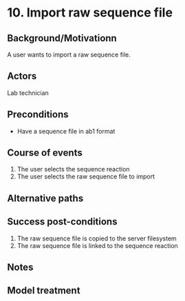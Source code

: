 # 10. Import raw sequence file

## Background/Motivationn

A user wants to import a raw sequence file.

## Actors
Lab technician

## Preconditions
- Have a sequence file in ab1 format

## Course of events
1. The user selects the sequence reaction
1. The user selects the raw sequence file to import

## Alternative paths


## Success post-conditions

1. The raw sequence file is copied to the server filesystem
1. The raw sequence file is linked to the sequence reaction

## Notes

## Model treatment
